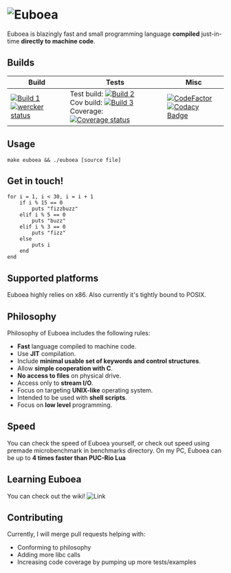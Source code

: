 # ![Euboea](logo.png)

Euboea is blazingly fast and small programming language **compiled** just-in-time **directly to machine code**.


## Builds

| Build             | Tests             | Misc |
|-------------------|-------------------|------|
| [![Build 1](https://travis-matrix-badges.herokuapp.com/repos/KrzysztofSzewczyk/Euboea/branches/master/1)](https://travis-ci.org/KrzysztofSzewczyk/Euboea) <br> [![wercker status](https://app.wercker.com/status/eead1e3f0f850024dd70ee1f6fc65b5f/m/master "wercker status")](https://app.wercker.com/project/byKey/eead1e3f0f850024dd70ee1f6fc65b5f) | Test build: [![Build 2](https://travis-matrix-badges.herokuapp.com/repos/KrzysztofSzewczyk/Euboea/branches/master/2)](https://travis-ci.org/KrzysztofSzewczyk/Euboea) <br> Cov build: [![Build 3](https://travis-matrix-badges.herokuapp.com/repos/KrzysztofSzewczyk/Euboea/branches/master/3)](https://travis-ci.org/KrzysztofSzewczyk/Euboea) <br> Coverage: [![Coverage status](https://codecov.io/gh/KrzysztofSzewczyk/Euboea/branch/master/graph/badge.svg)](https://codecov.io/github/KrzysztofSzewczyk/Euboea?branch=master) | [![CodeFactor](https://www.codefactor.io/repository/github/krzysztofszewczyk/euboea/badge)](https://www.codefactor.io/repository/github/krzysztofszewczyk/euboea) <br> [![Codacy Badge](https://api.codacy.com/project/badge/Grade/02ed01fb801d49a1b5e41bf244ad6971)](https://app.codacy.com/app/marekszuwarek1958/Euboea?utm_source=github.com&utm_medium=referral&utm_content=KrzysztofSzewczyk/Euboea&utm_campaign=Badge_Grade_Dashboard) 

## Usage

```
make euboea && ./euboea [source file]
```

## Get in touch!

```
for i = 1, i < 30, i = i + 1
	if i % 15 == 0
		puts "fizzbuzz"
	elif i % 5 == 0
		puts "buzz"
	elif i % 3 == 0
		puts "fizz"
	else
		puts i 
	end
end
```

## Supported platforms

Euboea highly relies on x86. Also currently it's tightly bound to POSIX.

## Philosophy
Philosophy of Euboea includes the following rules:

* **Fast** language compiled to machine code.
* Use **JIT** compilation.
* Include **minimal usable set of keywords and control structures**.
* Allow **simple cooperation with C**.
* **No access to files** on physical drive.
* Access only to **stream I/O**.
* Focus on targeting **UNIX-like** operating system.
* Intended to be used with **shell scripts**.
* Focus on **low level** programming.

## Speed

You can check the speed of Euboea yourself, or check out speed using premade microbenchmark in benchmarks directory.
On my PC, Euboea can be up to **4 times faster than PUC-Rio Lua**

## Learning Euboea

You can check out the wiki! ![Link](https://github.com/KrzysztofSzewczyk/Euboea/wiki)

## Contributing

Currently, I will merge pull requests helping with:
 * Conforming to philosophy
 * Adding more libc calls
 * Increasing code coverage by pumping up more tests/examples

[//]: # (Listening to https://www.youtube.com/watch?v=Dqzrofdwi-g once is one free hug to you)

